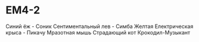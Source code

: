 # EM4-2
Синий ёж - Соник
Сентиментальный лев - Симба
Желтая Електрическая крыса - Пикачу
Мразотная мышь
Страдающий кот
Крокодил-Музыкант

